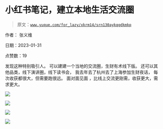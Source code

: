 # 小红书笔记，建立本地生活交流圈

> 原文：[`www.yuque.com/for_lazy/xkrm14/srn130aykqqdkmkp`](https://www.yuque.com/for_lazy/xkrm14/srn130aykqqdkmkp)

作者： 张义维 

日期：2023-01-31 

点赞数：19 

发现这种特别吸引人。 可以建建一个当地的交流圈，生财有术线下版。 还可以其他品类，线下演讲圈，线下读书会， 我去年去了杭州去了上海参加生财夜话， 每次收获都很大，但需要跑很远。 面对面见面 ，比线上交流更刚需，收获更大，需求更大。 

![](img/5c347eb14ca8c47fed5265f1520fad5b.png) 

![](img/98faffe2aae40aa98578a1197edca8b8.png) 

![](img/8822509db9e0e03d1d353d66b8d307ba.png) 

![](img/ee0281f23f85eeb67c42e14efde3c72b.png) 


